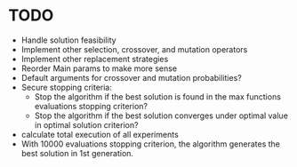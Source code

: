 # TODO

- Handle solution feasibility
- Implement other selection, crossover, and mutation operators
- Implement other replacement strategies
- Reorder Main params to make more sense
- Default arguments for crossover and mutation probabilities?
- Secure stopping criteria:
  - Stop the algorithm if the best solution is found in the max functions evaluations stopping criterion?
  - Stop the algorithm if the best solution converges under optimal value in optimal solution criterion?
- calculate total execution of all experiments
- With 10000 evaluations stopping criterion, the algorithm generates the best solution in 1st generation.